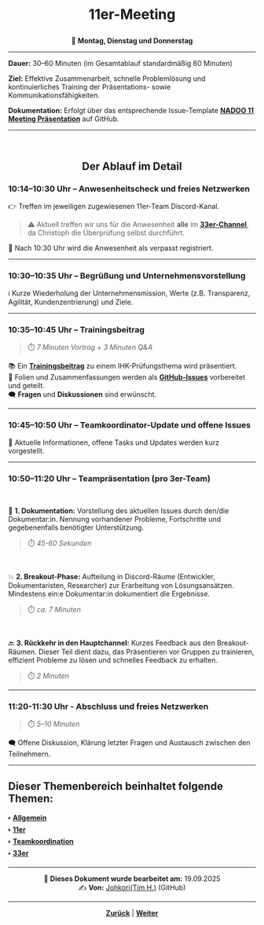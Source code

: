 # <p align="center">11er-Meeting</p>
<p align="center">📅 <strong>Montag, Dienstag und Donnerstag</strong></p>

---

**Dauer:** 30–60 Minuten (im Gesamtablauf standardmäßig 60 Minuten)

**Ziel:** Effektive Zusammenarbeit, schnelle Problemlösung und kontinuierliches Training der Präsentations- sowie Kommunikationsfähigkeiten.

**Dokumentation:** Erfolgt über das entsprechende Issue-Template [**NADOO 11 Meeting Präsentation**](https://github.com/NADOOIT/NADOO-Launchpad/issues/new?template=01-meeting_praesentation_11er.yml) auf GitHub.

---
<br>
<h2 align="center">Der Ablauf im Detail</h2>

### 10:14–10:30 Uhr – Anwesenheitscheck und freies Netzwerken

👉 Treffen im jeweiligen zugewiesenen 11er-Team Discord-Kanal. <br>
>⚠️ Aktuell treffen wir uns für die Anwesenheit **alle** im [**33er-Channel**](https://discordapp.com/channels/1299292608744390707/1330880189475065910), da Christoph die Überprüfung selbst durchführt. <br>

🚫 Nach 10:30 Uhr wird die Anwesenheit als verpasst registriert.

---

### 10:30–10:35 Uhr – Begrüßung und Unternehmensvorstellung

ℹ️ Kurze Wiederholung der Unternehmensmission, Werte (z.B. Transparenz, Agilität, Kundenzentrierung) und Ziele.

---

### 10:35–10:45 Uhr – Trainingsbeitrag
> ⏱️ _7 Minuten Vortrag + 3 Minuten Q&A_

📚 Ein [**Trainingsbeitrag**](/docs/02-arbeiten_bei_nadoo/02-training_und_vorbereitung/01-trainingsbeitraege/README.md) zu einem IHK-Prüfungsthema wird präsentiert. <br>
📄 Folien und Zusammenfassungen werden als [**GitHub-Issues**](https://github.com/NADOOIT/NADOO-Academy/issues) vorbereitet und geteilt. <br>
🗨️ **Fragen** und **Diskussionen** sind erwünscht.

---

### 10:45–10:50 Uhr – Teamkoordinator-Update und offene Issues

📝 Aktuelle Informationen, offene Tasks und Updates werden kurz vorgestellt.

---

### 10:50–11:20 Uhr – Teampräsentation (pro 3er-Team)

<br>

📑 **1. Dokumentation:** Vorstellung des aktuellen Issues durch den/die Dokumentar:in. Nennung vorhandener Probleme, Fortschritte und gegebenenfalls benötigter Unterstützung. 
> ⏱️ _45-60 Sekunden_ 
<br>

💥 **2. Breakout-Phase:** Aufteilung in Discord-Räume (Entwickler, Dokumentaristen, Researcher) zur Erarbeitung von Lösungsansätzen. Mindestens ein:e Dokumentar:in dokumentiert die Ergebnisse.
<!-- Information scheint veraltet zu sein - welche Discord-Räume sind hier gemeint? bitte zeitnah aktualisieren (22.05.2025)-->
> ⏱️ _ca. 7 Minuten_ 
<br>

🔙 **3. Rückkehr in den Hauptchannel:** Kurzes Feedback aus den Breakout-Räumen. Dieser Teil dient dazu, das Präsentieren vor Gruppen zu trainieren, effizient Probleme zu lösen und schnelles Feedback zu erhalten.
> ⏱️ _2 Minuten_

---

### 11:20-11:30 Uhr - Abschluss und freies Netzwerken
> ⏱️ _5–10 Minuten_

🗨️ Offene Diskussion, Klärung letzter Fragen und Austausch zwischen den Teilnehmern.

---

**Dieser Themenbereich beinhaltet folgende Themen:**
---

🢒 [**Allgemein**](/docs/03-meetings/01-allgemein/README.md) </br>
🢒 [**11er**](/docs/03-meetings/02-11er/README.md) </br>
🢒 [**Teamkoordination**](/docs/03-meetings/03-teamkoordination/README.md)</br>
🢒 [**33er**](/docs/03-meetings/04-33er/README.md)</br>

---

<p align="center">
📅 <strong>Dieses Dokument wurde bearbeitet am:</strong> 19.09.2025
<br>
✍️ <strong>Von:</strong> <a href="https://github.com/johkori">Johkori(Tim H.)</a> (GitHub)
</p>

---

<p align="center">
<a href="/docs/03-meetings/01-allgemein/README.md"><strong>Zurück</strong></a> | 
<a href="/docs/03-meetings/03-teamkoordination/README.md"><strong>Weiter</strong></a>
</p>
